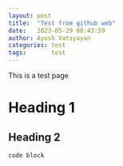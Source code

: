 ```yaml
---
layout: post
title:  "Test from github web"
date:   2023-05-29 08:43:59
author: Ayush Vatsyayan
categories: test
tags:	    test
---
```


This is a test page
# Heading 1
## Heading 2
```
code block
```
